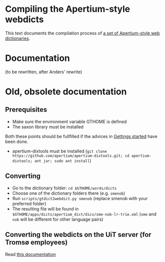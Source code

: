 # Compiling the Apertium-style webdicts

This text documents the compilation process of [a set of Apertium-style web dictionaries](http://gtweb.uit.no/webdict/index.html).

# Documentation

(to be rewritten, after Anders' rewrite)

# Old, obsolete documentation

## Prerequisites

- Make sure the environment variable GTHOME is defined
- The saxon library must be installed

Both these points should be fullfilled if the advices in [Gettings started](/infra/GettingStarted.md) have been done.

- apertium-dixtools must be installed (`git clone https://github.com/apertium/apertium-dixtools.git; cd apertium-dixtools; ant jar; sudo ant install`)

## Converting

- Go to the dictionary folder: `cd $GTHOME/words/dicts`
- Choose one of the dictionary folders there (e.g. `smenob`)
- Run `scripts/gtdict2webdict.py smenob` (replace smenob with your preferred folder)
- The resulting file will be found in `$GTHOME/apps/dicts/apertium_dict/dics/sme-nob-lr-trie.xml` (`sme` and `nob` will be different for other language pairs)

## Converting the webdicts on the UiT server (for Tromsø employees)

Read [this documentation](https://divvungiellatekno.github.io/giellalt.uit.no/dicts/WebdictCompilation.html)
